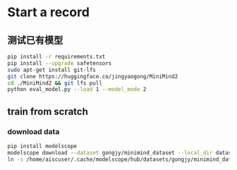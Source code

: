 # Start a record

## 测试已有模型

```bash
pip install -r requirements.txt
pip install --upgrade safetensors
sudo apt-get install git-lfs
git clone https://huggingface.co/jingyaogong/MiniMind2
cd ./MiniMind2 && git lfs pull
python eval_model.py --load 1 --model_mode 2
```

## train from scratch

### download data

```bash
pip install modelscope
modelscope download --dataset gongjy/minimind_dataset --local_dir dataset
ln -s /home/aiscuser/.cache/modelscope/hub/datasets/gongjy/minimind_dataset dataset
```